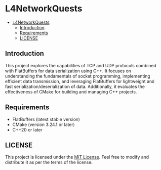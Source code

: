 # L4NetworkQuests

- [L4NetworkQuests](#l4networkquests)
  - [Introduction](#introduction)
  - [Requirements](#requirements)
  - [LICENSE](#license)

## Introduction
This project explores the capabilities of TCP and UDP protocols combined with FlatBuffers for data serialization using C++. It focuses on understanding the fundamentals of socket programming, implementing efficient data transmission, and leveraging FlatBuffers for lightweight and fast serialization/deserialization of data. Additionally, it evaluates the effectiveness of CMake for building and managing C++ projects.

## Requirements
- FlatBuffers (latest stable version)
- CMake (version 3.24.1 or later)
- C++20 or later

## LICENSE
This project is licensed under the [MIT License](LICENSE). Feel free to modify and distribute it as per the terms of the license.